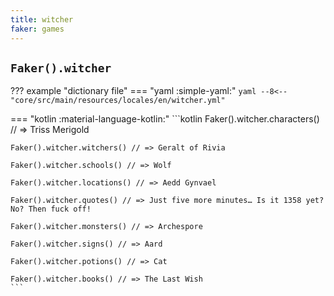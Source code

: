 ```yaml
---
title: witcher
faker: games
---
```


## `Faker().witcher`

??? example "dictionary file"
    === "yaml :simple-yaml:"
        ```yaml
        --8<-- "core/src/main/resources/locales/en/witcher.yml"
        ```

=== "kotlin :material-language-kotlin:"
    ```kotlin
    Faker().witcher.characters() // => Triss Merigold

    Faker().witcher.witchers() // => Geralt of Rivia

    Faker().witcher.schools() // => Wolf

    Faker().witcher.locations() // => Aedd Gynvael

    Faker().witcher.quotes() // => Just five more minutes… Is it 1358 yet? No? Then fuck off!

    Faker().witcher.monsters() // => Archespore

    Faker().witcher.signs() // => Aard

    Faker().witcher.potions() // => Cat

    Faker().witcher.books() // => The Last Wish
    ```
